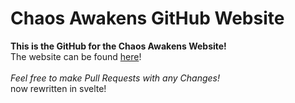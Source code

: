 # Chaos Awakens GitHub Website
**This is the GitHub for the Chaos Awakens Website!**
    <br>
The website can be found [here](https://chaosawakens.github.io/index.html)! <br><br>
_Feel free to make Pull Requests with any Changes!_ <br>
now rewritten in svelte!
